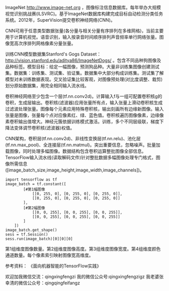ImageNet http://www.image-net.org ，图像标注信息数据库。每年举办大规模视觉识别挑战赛(ILSVRC)。基于ImageNet数据库构建完成目标自动检测分类任务系统。2012年，SuperVision提交卷积神经网络(CNN)。

CNN可用于任意类型数据张量(各分量与相关分量有序排列在多维网格)，当前主要用于计算机视觉。语音识别，输入按录音时间顺序排列声音频率单行网络张量。图像宽高次序排列网格像素分量张量。

训练CNN模型数据集Stanford's Gogs Dataset： http://vision.stanford.edu/aditya86/ImageNetDogs/ 。包含不同品种狗图像及品种标签。模型目标：给定一幅图像，预测狗品种。大量非训练集图像创建测试集。数据集：训练集、测试集、验证集。数据集中大部分构成训练集。测试集了解模型对未训练数据表现。交叉验证集比较客观，对图像预处理(对比度调整、栽剪)划分原始数据集，用完全相同输入流水线。

卷积神经网络至少包含一个层(tf.nn.conv2d)。计算输入f与一组可配置卷积核g的卷积，生成层输出。卷积核(滤波器)应用张量所有点，输入张量上滑动卷积核生成过滤波处理张量。图像每个元素应用特殊卷积核，输出刻画所有边缘新图像。输入张量是图像，张量每个点对应像素红、绿、蓝色值。卷积核遍历图像像素，边缘像素卷积输出值增大。神经元簇依据训练模式激活。训练，多个不同层级联，梯度下降法变体调节卷积核(滤波器)权值。

CNN架构，卷积层(tf.nn.conv2d)、非线性变换层(tf.nn.relu)、池化层(tf.nn.max_pool)、全连接层(tf.nn.matmul)。突出重要信息，忽略噪声。批量加载图像，同时处理多幅图像。数据结构包含卷积运算整批图像全部信息。TensorFlow输入流水线(读取解码文件)针对整批数据多幅图像处理专门格式，图像所需信息([image_batch_size,image_height,image_width,image_channels])。


    import tensorflow as tf
    image_batch = tf.constant([
            [#第1幅图像
                [[0, 255, 0], [0, 255, 0], [0, 255, 0]],
                [[0, 255, 0], [0, 255, 0], [0, 255, 0]]
            ],
            [#第2幅图像
                [[0, 0, 255], [0, 0, 255], [0, 0, 255]],
                [[0, 0, 255], [0, 0, 255], [0, 0, 255]]
            ]
        ])
    image_batch.get_shape()
    sess = tf.Session()
    sess.run(image_batch)[0][0][0]


第1组维度图像数量。第2组维度图像高度。第3组维度图像宽度。第4组维度颜色通道数量。每个像素索引映射图像宽高维度。

参考资料：
《面向机器智能的TensorFlow实践》

欢迎加我微信交流：qingxingfengzi
我的微信公众号:qingxingfengzigz
我老婆张幸清的微信公众号：qingqingfeifangz